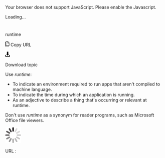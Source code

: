 Your browser does not support JavaScript. Please enable the Javascript.

Loading...

# 

runtime

![Copy URL](media/runtime/Copy.png)
Copy URL

![Download](media/runtime/Download.png)

Download topic

Use *runtime*:

  - To indicate an environment required to run apps that aren't compiled to machine language. 
  - To indicate the time during which an application is running.
  - As an adjective to describe a thing that's occurring or relevant at runtime.

Don't use *runtime* as a synonym for reader programs, such as Microsoft Office file viewers.

![In progress](media/runtime/activity-large.gif)

URL :
